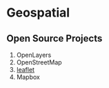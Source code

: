 Geospatial
==========

Open Source Projects
--------------------
1. OpenLayers
2. OpenStreetMap
3. [leaflet](http://leafletjs.com)
4. Mapbox